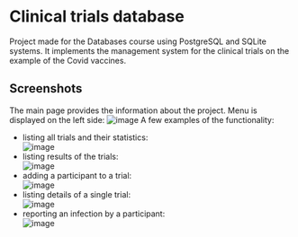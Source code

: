 # Clinical trials database
Project made for the Databases course using PostgreSQL and SQLite systems. It implements the management system for the clinical trials on the example of the Covid vaccines.
## Screenshots
The main page provides the information about the project. Menu is displayed on the left side:
![image](https://user-images.githubusercontent.com/61387975/160095809-39bc20b3-13db-422c-b1ae-a0e0e6cef5b3.png)
A few examples of the functionality:
* listing all trials and their statistics:
<br /> ![image](https://user-images.githubusercontent.com/61387975/160096183-58711f05-3a10-4c81-95e1-a38bb27f8e98.png)
* listing results of the trials:
<br /> ![image](https://user-images.githubusercontent.com/61387975/160096427-b6fbbd22-b75e-4629-9439-50b3126e3fbe.png)
* adding a participant to a trial:
<br /> ![image](https://user-images.githubusercontent.com/61387975/160096866-f77050f9-f589-4fb8-a7e3-3ae4fcd72efa.png)
* listing details of a single trial:
<br /> ![image](https://user-images.githubusercontent.com/61387975/160097035-9f946827-c0f5-4655-b123-229028ca110f.png)
* reporting an infection by a participant:
<br /> ![image](https://user-images.githubusercontent.com/61387975/160097446-129947d5-8a9e-480c-9f11-6da08fb9a08d.png)






